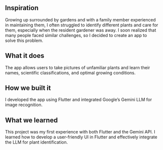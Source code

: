 ## Inspiration
Growing up surrounded by gardens and with a family member experienced in maintaining them, I often struggled to identify different plants and care for them, especially when the resident gardener was away. I soon realized that many people faced similar challenges, so I decided to create an app to solve this problem.

## What it does
The app allows users to take pictures of unfamiliar plants and learn their names, scientific classifications, and optimal growing conditions.

## How we built it
I developed the app using Flutter and integrated Google’s Gemini LLM for image recognition.

## What we learned
This project was my first experience with both Flutter and the Gemini API. I learned how to develop a user-friendly UI in Flutter and effectively integrate the LLM for plant identification.
